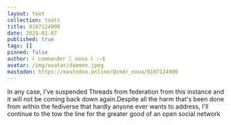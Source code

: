 ```yaml
---
layout: toot
collection: toots
title: 0107124900
date: 2025-01-07
published: true
tags: []
pinned: false
author: ⸸ commander ░ nova ⸸ :~$
avatar: /img/avatar/daemon.jpeg
mastodon: https://mastodon.online/@cmdr_nova/0107124900
---
```


In any case, I've suspended Threads from federation from this instance and it will not be coming back down again.Despite all the harm that's been done from within the fediverse that hardly anyone ever wants to address, I'll continue to the tow the line for the greater good of an open social network
